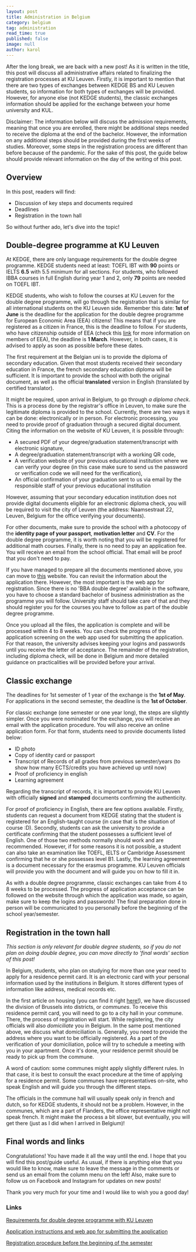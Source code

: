 ```yaml
---
layout: post
title: Administration in Belgium
category: belgium
tag: administration
read_time: true
published: false
image: null
author: karol
---
```

After the long break, we are back with a new post! As it is written in the title, this post will discuss all administrative affairs related to finalizing the registration processes at KU Leuven. Firstly, it is important to mention that there are two types of exchanges between KEDGE BS and KU Leuven students, so information for both types of exchanges will be provided. However, for anyone else (not KEDGE students), the classic exchanges information should be applied for the exchange between your home university and KUL.

Disclaimer: The information below will discuss the admission requirements, meaning that once you are enrolled, there might be additional steps needed to receive the diploma at the end of the bachelor. However, the information on any additional steps should be provided during the first weeks of studies. Moreover, some steps in the registration process are different than before because of the pandemic. For the sake of this post, the guide below should provide relevant information on the day of the writing of this post.

## Overview

In this post, readers will find:

- Discussion of key steps and documents required
- Deadlines
- Registration in the town hall

So without further ado, let's dive into the topic!

## Double-degree programme at KU Leuven

At KEDGE, there are only language requirements for the double degree programme. KEDGE students need at least: TOEFL IBT with **90** points or IELTS **6.5** with 5.5 minimum for all sections. For students, who followed IBBA courses in full English during year 1 and 2, only **79** points are needed on TOEFL IBT.

KEDGE students, who wish to follow the courses at KU Leuven for the double degree programme, will go through the registration that is similar for all international students on the KU Leuven side. Remember this date: **1st of June** is the deadline for the application for the double degree programme for European Economic Area (EEA) citizens! This means that if you are registered as a citizen in France, this is the deadline to follow. For students, who have citizenship outside of EEA (check this [link](https://en.wikipedia.org/wiki/European_Economic_Area) for more information on members of EEA), the deadline is **1 March**. However, in both cases, it is advised to apply as soon as possible before these dates.

The first requirement at the Belgian uni is to provide the diploma of secondary education. Given that most students received their secondary education in France, the french secondary education diploma will be sufficient. It is important to provide the school with both the original document, as well as the official **translated** version in English (translated by certified translator).

It might be required, upon arrival in Belgium, to go through _a diploma check_. This is a process done by the registrar's office in Leuven, to make sure the legitimate diploma is provided to the school. Currently, there are two ways it can be done: electronically or in person. For electronic processing, you need to provide proof of graduation through a secured digital document. Citing the information on the website of KU Leuven, it is possible through:

- A secured PDF of your degree/graduation statement/transcript with electronic signature,
- A degree/graduation statement/transcript with a working QR code,
- A verification website of your previous educational institution where we can verify your degree (in this case make sure to send us the password or verification code we will need for the verification),
- An official confirmation of your graduation sent to us via email by the responsible staff of your previous educational institution

However, assuming that your secondary education institution does not provide digital documents eligible for an electronic diploma check, you will be required to visit the city of Leuven (the address: Naamsestraat 22, Leuven, Belgium for the office verifying your documents).

For other documents, make sure to provide the school with a photocopy of the **identity page of your passport**, **motivation letter** and **CV**. For the double degree programme, it is worth noting that you will be registered for additional math courses. Finally, there is no need to pay an application fee. You will receive an email from the school official. That email will be proof that you don't need to pay.

If you have managed to prepare all the documents mentioned above, you can move to [this](https://www.kuleuven.be/english/application/instructions) website. You can revisit the information about the application there. However, the most important is the web app for registration. Since there is no 'BBA double degree' available in the software, you have to choose a standard bachelor of business administration as the programme you will follow. University staff should take care of that and they should register you for the courses you have to follow as part of the double degree programme.

Once you upload all the files, the application is complete and will be processed within 4 to 8 weeks. You can check the progress of the application screening on the web app used for submitting the application. For that reason, the university advises keeping your logins and passwords until you receive the letter of acceptance. The remainder of the registration, including diploma check, will be done in Belgium and more detailed guidance on practicalities will be provided before your arrival.

## Classic exchange

The deadlines for 1st semester of 1 year of the exchange is the **1st of May**. For applications in the second semester, the deadline is the **1st of October**.

For classic exchange (one semester or one year long), the steps are slightly simpler. Once you were nominated for the exchange, you will receive an email with the application procedure. You will also receive an online application form. For that form, students need to provide documents listed below:

- ID photo
- Copy of identity card or passport
- Transcript of Records of all grades from previous semester/years (to show how many ECTS/credits you have achieved up until now)
- Proof of proficiency in english
- Learning agreement

Regarding the transcript of records, it is important to provide KU Leuven with officially **signed** and **stamped** documents confirming the authenticity.

For proof of proficiency in English, there are few options available. Firstly, students can request a document from KEDGE stating that the student is registered for an English-taught course (in case that is the situation of course :D). Secondly, students can ask the university to provide a certificate confirming that the student possesses a sufficient level of English. One of those two methods normally should work and are recommended. However, if for some reasons it is not possible, a student can also take an examination like TOEFL, IELTS or Cambridge Assessment confirming that he or she possesses level B1. Lastly, the learning agreement is a document necessary for the erasmus programme. KU Leuven officials will provide you with the document and will guide you on how to fill it in.

As with a double degree programme, classic exchanges can take from 4 to 8 weeks to be processed. The progress of application acceptance can be followed on the website through which the application was made, so again, make sure to keep the logins and passwords! The final preparation done in person will be communicated to you personally before the beginning of the school year/semester.

## Registration in the town hall

_This section is only relevant for double degree students, so if you do not plan on doing double degree, you can move directly to 'final words' section of this post!_

In Belgium, students, who plan on studying for more than one year need to apply for a residence permit card. It is an electronic card with your personal information used by the institutions in Belgium. It stores different types of information like address, medical records etc.

In the first article on housing (you can find it right [here!](https://pro-xchange.me/belgium/2021/03/24/belgium-housing.html)), we have discussed the division of Brussels into districts, or _communes_. To receive this residence permit card, you will need to go to a city hall in your commune. There, the process of registration will start. While registering, the city officials will also _domiciliate_ you in Belgium. In the same post mentioned above, we discuss what domiciliation is. Generally, you need to provide the address where you want to be officially registered. As a part of the verification of your domiciliation, police will try to schedule a meeting with you in your apartment. Once it's done, your residence permit should be ready to pick up from the commune.

A word of caution: some communes might apply slightly different rules. In that case, it is best to consult the exact procedure at the time of applying for a residence permit. Some communes have representatives on-site, who speak English and will guide you through the different steps.

The officials in the commune hall will usually speak only in french and dutch, so for KEDGE students, it should not be a problem. However, in the communes, which are a part of Flanders, the office representative might not speak french. It might make the process a bit slower, but eventually, you will get there (just as I did when I arrived in Belgium)!

## Final words and links

Congratulations! You have made it all the way until the end. I hope that you will find this post/guide useful. As usual, if there is anything else that you would like to know, make sure to leave the message in the comments or send us an email from the column menu on the left! Also, make sure to follow us on Facebook and Instagram for updates on new posts!

Thank you very much for your time and I would like to wish you a good day!

### Links

[Requirements for double degree programme with KU Leuven](https://feb.kuleuven.be/eng/prospective-students/bachelor-of-business-administration/eligibility-and-admissions#Eligibilityandadmissions)

[Application instructions and web app for submitting the application](https://www.kuleuven.be/english/application/instructions)

[Registration procedure before the beginning of the semester](https://www.kuleuven.be/inschrijvingen/registration/first-registration-international)